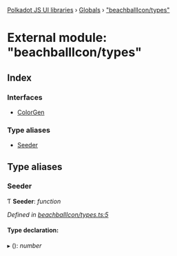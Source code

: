 [Polkadot JS UI libraries](../README.md) › [Globals](../globals.md) › ["beachballIcon/types"](_beachballicon_types_.md)

# External module: "beachballIcon/types"

## Index

### Interfaces

* [ColorGen](../interfaces/_beachballicon_types_.colorgen.md)

### Type aliases

* [Seeder](_beachballicon_types_.md#seeder)

## Type aliases

###  Seeder

Ƭ **Seeder**: *function*

*Defined in [beachballIcon/types.ts:5](https://github.com/polkadot-js/ui/blob/2677b543/packages/ui-shared/src/beachballIcon/types.ts#L5)*

#### Type declaration:

▸ (): *number*
